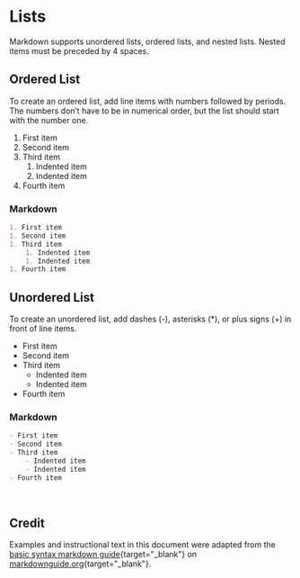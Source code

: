 # Lists
Markdown supports unordered lists, ordered lists, and nested lists.  Nested items must be preceded by 4 spaces.

## Ordered List
To create an ordered list, add line items with numbers followed by periods. The numbers don’t have to be in numerical order, but the list should start with the number one.  

1. First item
1. Second item
1. Third item
    1. Indented item
    1. Indented item
1. Fourth item 

### Markdown
```markdown
1. First item
1. Second item
1. Third item
    1. Indented item
    1. Indented item
1. Fourth item 
```


## Unordered List
To create an unordered list, add dashes (-), asterisks (*), or plus signs (+) in front of line items.

- First item
- Second item
- Third item
    - Indented item
    - Indented item
- Fourth item 

### Markdown
```markdown
- First item
- Second item
- Third item
    - Indented item
    - Indented item
- Fourth item 
```
<br>

## Credit
Examples and instructional text in this document were adapted from the [basic syntax markdown guide]{target="_blank"} on [markdownguide.org]{target="_blank"}.

[basic syntax markdown guide]: https://www.markdownguide.org/basic-syntax/#lists-1
[markdownguide.org]: https://www.markdownguide.org